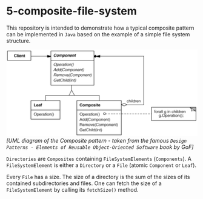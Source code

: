 # 5-composite-file-system

This repository is intended to demonstrate how a typical composite pattern can be implemented in `Java`
based on the example of a simple file system structure.


![](resources/composite-pattern.png)
*[UML diagram of the Composite pattern - taken from the famous `Design Patterns - Elements of Reusable Object-Oriented Software` book by GoF]*

`Directories` are `Composites` containing `FileSystemElements` (`Components`).
A `FileSystemElement` is either a `Directory` or a `File` (atomic `Component` or `Leaf`).

Every `File` has a size.
The size of a directory is the sum of the sizes of its contained subdirectories and files.
One can fetch the size of a `FileSystemElement` by calling its `fetchSize()` method.
